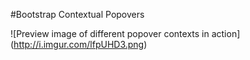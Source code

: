 #Bootstrap Contextual Popovers

![Preview image of different popover contexts in action]
(http://i.imgur.com/lfpUHD3.png)
